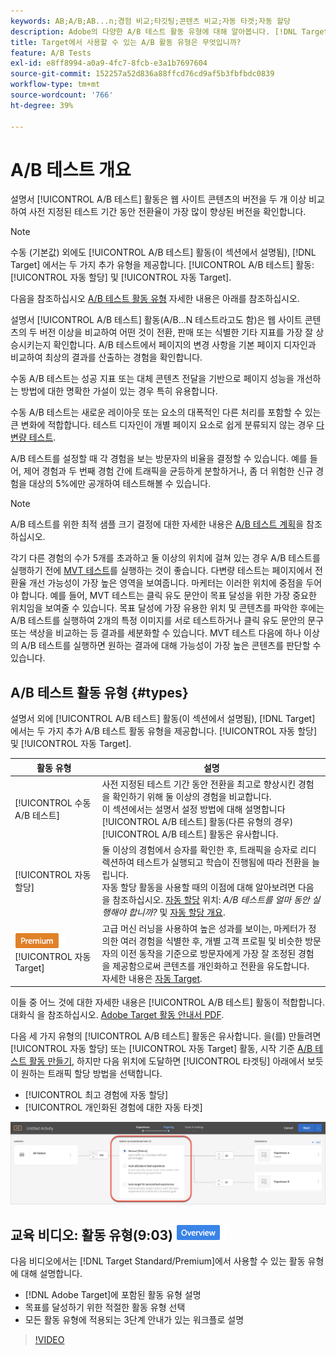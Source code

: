 ```yaml
---
keywords: AB;A/B;AB...n;경험 비교;타깃팅;콘텐츠 비교;자동 타겟;자동 할당
description: Adobe의 다양한 A/B 테스트 활동 유형에 대해 알아봅니다. [!DNL Target] - 수동, 자동 할당 및 자동 Target. 당신에게 맞는 것을 고르세요.
title: Target에서 사용할 수 있는 A/B 활동 유형은 무엇입니까?
feature: A/B Tests
exl-id: e8ff8994-a0a9-4fc7-8fcb-e3a1b7697604
source-git-commit: 152257a52d836a88ffcd76cd9af5b3fbfbdc0839
workflow-type: tm+mt
source-wordcount: '766'
ht-degree: 39%

---
```


# A/B 테스트 개요

설명서 [!UICONTROL A/B 테스트] 활동은 웹 사이트 콘텐츠의 버전을 두 개 이상 비교하여 사전 지정된 테스트 기간 동안 전환율이 가장 많이 향상된 버전을 확인합니다.

>[!NOTE]
>
>수동 (기본값) 외에도 [!UICONTROL A/B 테스트] 활동(이 섹션에서 설명됨), [!DNL Target] 에서는 두 가지 추가 유형을 제공합니다. [!UICONTROL A/B 테스트] 활동: [!UICONTROL 자동 할당] 및 [!UICONTROL 자동 Target].
>
>다음을 참조하십시오 [A/B 테스트 활동 유형](#types) 자세한 내용은 아래를 참조하십시오.

설명서 [!UICONTROL A/B 테스트] 활동(A/B...N 테스트라고도 함)은 웹 사이트 콘텐츠의 두 버전 이상을 비교하여 어떤 것이 전환, 판매 또는 식별한 기타 지표를 가장 잘 상승시키는지 확인합니다. A/B 테스트에서 페이지의 변경 사항을 기본 페이지 디자인과 비교하여 최상의 결과를 산출하는 경험을 확인합니다.

수동 A/B 테스트는 성공 지표 또는 대체 콘텐츠 전달을 기반으로 페이지 성능을 개선하는 방법에 대한 명확한 가설이 있는 경우 특히 유용합니다.

수동 A/B 테스트는 새로운 레이아웃 또는 요소의 대폭적인 다른 처리를 포함할 수 있는 큰 변화에 적합합니다. 테스트 디자인이 개별 페이지 요소로 쉽게 분류되지 않는 경우 [다변량 테스트](/help/main/c-activities/c-multivariate-testing/multivariate-testing.md).

A/B 테스트를 설정할 때 각 경험을 보는 방문자의 비율을 결정할 수 있습니다. 예를 들어, 제어 경험과 두 번째 경험 간에 트래픽을 균등하게 분할하거나, 좀 더 위험한 신규 경험을 대상의 5%에만 공개하여 테스트해볼 수 있습니다.

>[!NOTE]
>
>A/B 테스트를 위한 최적 샘플 크기 결정에 대한 자세한 내용은 [A/B 테스트 계획](/help/main/c-activities/t-test-ab/sample-size-determination.md)을 참조하십시오.

각기 다른 경험의 수가 5개를 초과하고 둘 이상의 위치에 걸쳐 있는 경우 A/B 테스트를 실행하기 전에 [MVT 테스트](/help/main/c-activities/c-multivariate-testing/multivariate-testing.md)를 실행하는 것이 좋습니다. 다변량 테스트는 페이지에서 전환율 개선 가능성이 가장 높은 영역을 보여줍니다. 마케터는 이러한 위치에 중점을 두어야 합니다. 예를 들어, MVT 테스트는 클릭 유도 문안이 목표 달성을 위한 가장 중요한 위치임을 보여줄 수 있습니다. 목표 달성에 가장 유용한 위치 및 콘텐츠를 파악한 후에는 A/B 테스트를 실행하여 2개의 특정 이미지를 서로 테스트하거나 클릭 유도 문안의 문구 또는 색상을 비교하는 등 결과를 세분화할 수 있습니다. MVT 테스트 다음에 하나 이상의 A/B 테스트를 실행하면 원하는 결과에 대해 가능성이 가장 높은 콘텐츠를 판단할 수 있습니다.

## A/B 테스트 활동 유형 {#types}

설명서 외에 [!UICONTROL A/B 테스트] 활동(이 섹션에서 설명됨), [!DNL Target] 에서는 두 가지 추가 A/B 테스트 활동 유형을 제공합니다. [!UICONTROL 자동 할당] 및 [!UICONTROL 자동 Target].

| 활동 유형 | 설명 |
| --- | --- |
| [!UICONTROL 수동 A/B 테스트] | 사전 지정된 테스트 기간 동안 전환을 최고로 향상시킨 경험을 확인하기 위해 둘 이상의 경험을 비교합니다.<br>이 섹션에서는 설명서 설정 방법에 대해 설명합니다 [!UICONTROL A/B 테스트] 활동(다른 유형의 경우) [!UICONTROL A/B 테스트] 활동은 유사합니다. |
| [!UICONTROL 자동 할당] | 둘 이상의 경험에서 승자를 확인한 후, 트래픽을 승자로 리디렉션하여 테스트가 실행되고 학습이 진행됨에 따라 전환을 늘립니다.<br>자동 할당 활동을 사용할 때의 이점에 대해 알아보려면 다음을 참조하십시오. [자동 할당](/help/main/c-activities/t-test-ab/sample-size-determination.md#auto-allocate) 위치: *A/B 테스트를 얼마 동안 실행해야 합니까?* 및 [자동 할당 개요](/help/main/c-activities/automated-traffic-allocation/automated-traffic-allocation.md). |
| ![Premium 배지](/help/main/assets/premium.png) [!UICONTROL 자동 Target] | 고급 머신 러닝을 사용하여 높은 성과를 보이는, 마케터가 정의한 여러 경험을 식별한 후, 개별 고객 프로필 및 비슷한 방문자의 이전 동작을 기준으로 방문자에게 가장 잘 조정된 경험을 제공함으로써 콘텐츠를 개인화하고 전환을 유도합니다.<br>자세한 내용은 [자동 Target](/help/main/c-activities/auto-target/auto-target-to-optimize.md). |

이들 중 어느 것에 대한 자세한 내용은 [!UICONTROL A/B 테스트] 활동이 적합합니다. 대화식 을 참조하십시오. [Adobe Target 활동 안내서 PDF](/help/main/c-activities/target-activities-guide.md).

다음 세 가지 유형의 [!UICONTROL A/B 테스트] 활동은 유사합니다. 을(를) 만들려면 [!UICONTROL 자동 할당] 또는 [!UICONTROL 자동 Target] 활동, 시작 기준 [A/B 테스트 활동 만들기](/help/main/c-activities/t-test-ab/t-test-create-ab/test-create-ab.md), 하지만 다음 위치에 도달하면 [!UICONTROL 타겟팅] 아래에서 보듯이 원하는 트래픽 할당 방법을 선택합니다.

* [!UICONTROL 최고 경험에 자동 할당]
* [!UICONTROL 개인화된 경험에 대한 자동 타겟]

![트래픽 할당 방법 설정](/help/main/c-activities/t-test-ab/t-test-create-ab/assets/traffic-allocation-method.png)

## 교육 비디오: 활동 유형(9:03) ![개요 배지](/help/main/assets/overview.png)

다음 비디오에서는 [!DNL Target Standard/Premium]에서 사용할 수 있는 활동 유형에 대해 설명합니다.

* [!DNL Adobe Target]에 포함된 활동 유형 설명
* 목표를 달성하기 위한 적절한 활동 유형 선택
* 모든 활동 유형에 적용되는 3단계 안내가 있는 워크플로 설명

>[!VIDEO](https://video.tv.adobe.com/v/17386)
